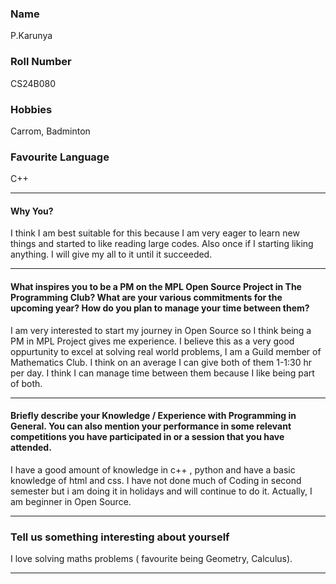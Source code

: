 ### Name
P.Karunya

### Roll Number
CS24B080

### Hobbies
Carrom, Badminton

### Favourite Language
C++

---

#### Why You?
I think I am best suitable for this because I am very eager to learn new things and started to like reading large codes. Also once if I starting liking anything. I will give my all to it until it succeeded.


---

#### What inspires you to be a PM on the MPL Open Source Project in The Programming Club? What are your various commitments for the upcoming year? How do you plan to manage your time between them?
I am very interested to start my journey in Open Source so I think being a PM in MPL Project gives me experience. I believe this as a very good oppurtunity to excel at solving real world problems, I am a Guild member of Mathematics Club. I think on an average I can give both of them 1-1:30 hr per day. I think I can manage time between them because I like being part of both.  

---

#### Briefly describe your Knowledge / Experience with Programming in General. You can also mention your performance in some relevant competitions you have participated in or a session that you have attended.
I have a good amount of knowledge in c++ , python and have a basic knowledge of html and css. I have not done much of Coding in second semester but i am doing it in holidays and will continue to do it. Actually, I am beginner in Open Source. 

---

### Tell us something interesting about yourself
I love solving maths problems ( favourite being Geometry, Calculus). 

---

